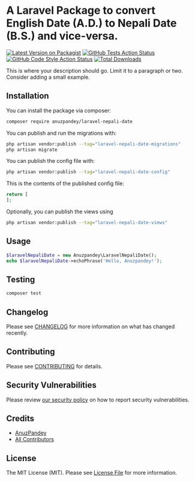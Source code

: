 # A Laravel Package to convert English Date (A.D.) to Nepali Date (B.S.) and vice-versa.

[![Latest Version on Packagist](https://img.shields.io/packagist/v/anuzpandey/laravel-nepali-date.svg?style=flat-square)](https://packagist.org/packages/anuzpandey/laravel-nepali-date)
[![GitHub Tests Action Status](https://img.shields.io/github/actions/workflow/status/anuzpandey/laravel-nepali-date/run-tests.yml?branch=main&label=tests&style=flat-square)](https://github.com/anuzpandey/laravel-nepali-date/actions?query=workflow%3Arun-tests+branch%3Amain)
[![GitHub Code Style Action Status](https://img.shields.io/github/actions/workflow/status/anuzpandey/laravel-nepali-date/fix-php-code-style-issues.yml?branch=main&label=code%20style&style=flat-square)](https://github.com/anuzpandey/laravel-nepali-date/actions?query=workflow%3A"Fix+PHP+code+style+issues"+branch%3Amain)
[![Total Downloads](https://img.shields.io/packagist/dt/anuzpandey/laravel-nepali-date.svg?style=flat-square)](https://packagist.org/packages/anuzpandey/laravel-nepali-date)

This is where your description should go. Limit it to a paragraph or two. Consider adding a small example.

## Installation

You can install the package via composer:

```bash
composer require anuzpandey/laravel-nepali-date
```

You can publish and run the migrations with:

```bash
php artisan vendor:publish --tag="laravel-nepali-date-migrations"
php artisan migrate
```

You can publish the config file with:

```bash
php artisan vendor:publish --tag="laravel-nepali-date-config"
```

This is the contents of the published config file:

```php
return [
];
```

Optionally, you can publish the views using

```bash
php artisan vendor:publish --tag="laravel-nepali-date-views"
```

## Usage

```php
$laravelNepaliDate = new Anuzpandey\LaravelNepaliDate();
echo $laravelNepaliDate->echoPhrase('Hello, Anuzpandey!');
```

## Testing

```bash
composer test
```

## Changelog

Please see [CHANGELOG](CHANGELOG.md) for more information on what has changed recently.

## Contributing

Please see [CONTRIBUTING](CONTRIBUTING.md) for details.

## Security Vulnerabilities

Please review [our security policy](../../security/policy) on how to report security vulnerabilities.

## Credits

- [AnuzPandey](https://github.com/anuzpandey)
- [All Contributors](../../contributors)

## License

The MIT License (MIT). Please see [License File](LICENSE.md) for more information.
